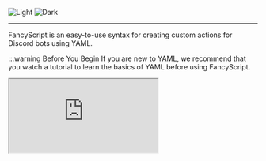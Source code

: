 <!-- markdownlint-disable -->

![Light](/banners/Light.png#light)
![Dark](/banners/Dark.png#dark)

<!-- markdownlint-restore -->

---

FancyScript is an easy-to-use syntax for creating custom actions for Discord bots using YAML.

:::warning Before You Begin
If you are new to YAML, we recommend that you watch a tutorial to learn the basics of YAML before using FancyScript.

<!-- markdownlint-disable -->
<iframe allowfullscreen src="https://www.youtube.com/embed/0fbnyS_lHW4?si=MwdX3onyJgq-E03K" />
<!-- markdownlint-restore -->
:::

## Example

```yml
# List of conditions.
conditions:
  # Checks if the content of the message is equal to “!hi”.
  - if: "[message.content] eq '!hi'"
    then:
      # The bot creates a message.
      - create_message:
          content: "Hello! 👋"
```
